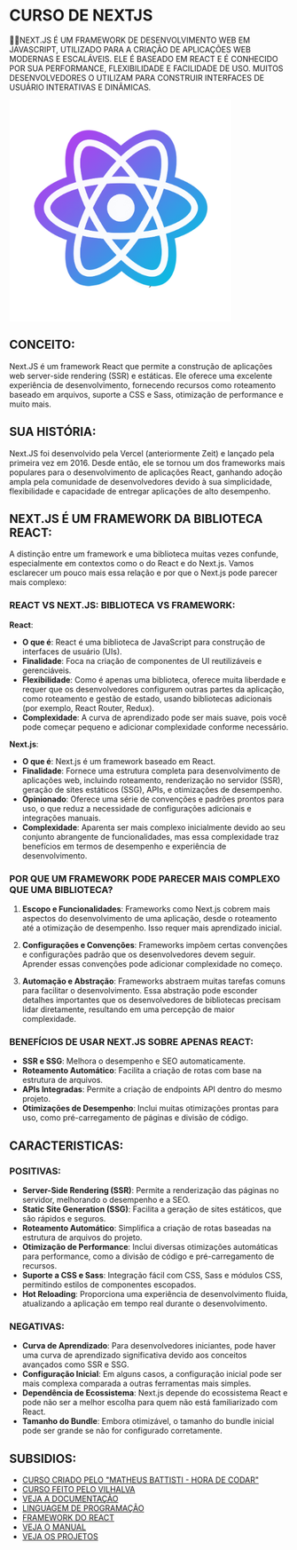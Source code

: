 # CURSO DE NEXTJS
👨‍⚖️NEXT.JS É UM FRAMEWORK DE DESENVOLVIMENTO WEB EM JAVASCRIPT, UTILIZADO PARA A CRIAÇÃO DE APLICAÇÕES WEB MODERNAS E ESCALÁVEIS. ELE É BASEADO EM REACT E É CONHECIDO POR SUA PERFORMANCE, FLEXIBILIDADE E FACILIDADE DE USO. MUITOS DESENVOLVEDORES O UTILIZAM PARA CONSTRUIR INTERFACES DE USUÁRIO INTERATIVAS E DINÂMICAS.

<img src="FOTO.png" align="center" width="400"> <br>

## CONCEITO:
Next.JS é um framework React que permite a construção de aplicações web server-side rendering (SSR) e estáticas. Ele oferece uma excelente experiência de desenvolvimento, fornecendo recursos como roteamento baseado em arquivos, suporte a CSS e Sass, otimização de performance e muito mais.

## SUA HISTÓRIA:
Next.JS foi desenvolvido pela Vercel (anteriormente Zeit) e lançado pela primeira vez em 2016. Desde então, ele se tornou um dos frameworks mais populares para o desenvolvimento de aplicações React, ganhando adoção ampla pela comunidade de desenvolvedores devido à sua simplicidade, flexibilidade e capacidade de entregar aplicações de alto desempenho.

## NEXT.JS É UM FRAMEWORK DA BIBLIOTECA REACT:
A distinção entre um framework e uma biblioteca muitas vezes confunde, especialmente em contextos como o do React e do Next.js. Vamos esclarecer um pouco mais essa relação e por que o Next.js pode parecer mais complexo:

### REACT VS NEXT.JS: BIBLIOTECA VS FRAMEWORK:
**React**:
- **O que é**: React é uma biblioteca de JavaScript para construção de interfaces de usuário (UIs).
- **Finalidade**: Foca na criação de componentes de UI reutilizáveis e gerenciáveis.
- **Flexibilidade**: Como é apenas uma biblioteca, oferece muita liberdade e requer que os desenvolvedores configurem outras partes da aplicação, como roteamento e gestão de estado, usando bibliotecas adicionais (por exemplo, React Router, Redux).
- **Complexidade**: A curva de aprendizado pode ser mais suave, pois você pode começar pequeno e adicionar complexidade conforme necessário.

**Next.js**:
- **O que é**: Next.js é um framework baseado em React.
- **Finalidade**: Fornece uma estrutura completa para desenvolvimento de aplicações web, incluindo roteamento, renderização no servidor (SSR), geração de sites estáticos (SSG), APIs, e otimizações de desempenho.
- **Opinionado**: Oferece uma série de convenções e padrões prontos para uso, o que reduz a necessidade de configurações adicionais e integrações manuais.
- **Complexidade**: Aparenta ser mais complexo inicialmente devido ao seu conjunto abrangente de funcionalidades, mas essa complexidade traz benefícios em termos de desempenho e experiência de desenvolvimento.

### POR QUE UM FRAMEWORK PODE PARECER MAIS COMPLEXO QUE UMA BIBLIOTECA?
1. **Escopo e Funcionalidades**: Frameworks como Next.js cobrem mais aspectos do desenvolvimento de uma aplicação, desde o roteamento até a otimização de desempenho. Isso requer mais aprendizado inicial.
  
2. **Configurações e Convenções**: Frameworks impõem certas convenções e configurações padrão que os desenvolvedores devem seguir. Aprender essas convenções pode adicionar complexidade no começo.

3. **Automação e Abstração**: Frameworks abstraem muitas tarefas comuns para facilitar o desenvolvimento. Essa abstração pode esconder detalhes importantes que os desenvolvedores de bibliotecas precisam lidar diretamente, resultando em uma percepção de maior complexidade.

### BENEFÍCIOS DE USAR NEXT.JS SOBRE APENAS REACT:
- **SSR e SSG**: Melhora o desempenho e SEO automaticamente.
- **Roteamento Automático**: Facilita a criação de rotas com base na estrutura de arquivos.
- **APIs Integradas**: Permite a criação de endpoints API dentro do mesmo projeto.
- **Otimizações de Desempenho**: Inclui muitas otimizações prontas para uso, como pré-carregamento de páginas e divisão de código.

## CARACTERISTICAS:
### POSITIVAS:
- **Server-Side Rendering (SSR)**: Permite a renderização das páginas no servidor, melhorando o desempenho e a SEO.
- **Static Site Generation (SSG)**: Facilita a geração de sites estáticos, que são rápidos e seguros.
- **Roteamento Automático**: Simplifica a criação de rotas baseadas na estrutura de arquivos do projeto.
- **Otimização de Performance**: Inclui diversas otimizações automáticas para performance, como a divisão de código e pré-carregamento de recursos.
- **Suporte a CSS e Sass**: Integração fácil com CSS, Sass e módulos CSS, permitindo estilos de componentes escopados.
- **Hot Reloading**: Proporciona uma experiência de desenvolvimento fluida, atualizando a aplicação em tempo real durante o desenvolvimento.

### NEGATIVAS:
- **Curva de Aprendizado**: Para desenvolvedores iniciantes, pode haver uma curva de aprendizado significativa devido aos conceitos avançados como SSR e SSG.
- **Configuração Inicial**: Em alguns casos, a configuração inicial pode ser mais complexa comparada a outras ferramentas mais simples.
- **Dependência de Ecossistema**: Next.js depende do ecossistema React e pode não ser a melhor escolha para quem não está familiarizado com React.
- **Tamanho do Bundle**: Embora otimizável, o tamanho do bundle inicial pode ser grande se não for configurado corretamente.

## SUBSIDIOS:
- [CURSO CRIADO PELO "MATHEUS BATTISTI - HORA DE CODAR"](https://youtube.com/playlist?list=PLnDvRpP8BnezfJcfiClWskFOLODeqI_Ft&si=y3O_JO5Ff2vIfjcx)
- [CURSO FEITO PELO VILHALVA](https://github.com/VILHALVA)
- [VEJA A DOCUMENTAÇÃO](https://nextjs.org/docs)
- [LINGUAGEM DE PROGRAMAÇÃO](https://github.com/VILHALVA/CURSO-DE-JAVASCRIPT)
- [FRAMEWORK DO REACT](https://github.com/VILHALVA/CURSO-DE-REACT)
- [VEJA O MANUAL](./MANUAL.md)
- [VEJA OS PROJETOS](https://github.com/VILHALVA?tab=repositories&q=topic:NEXTJS)

